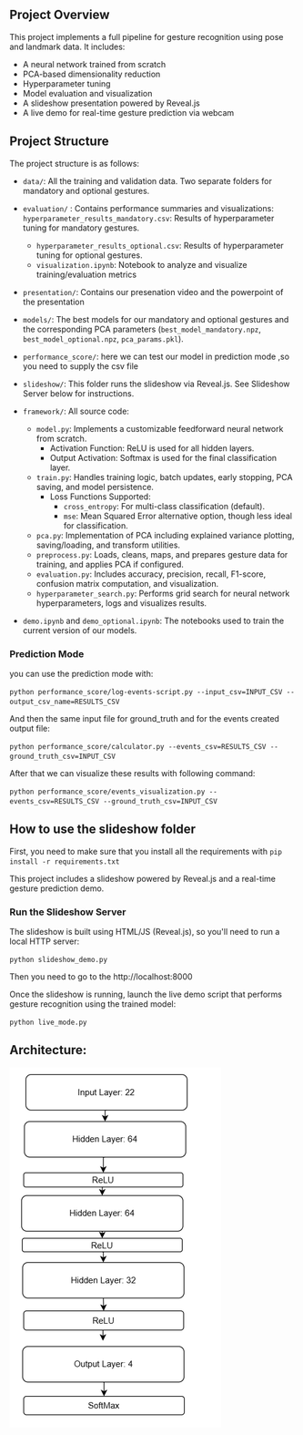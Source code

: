 
## Project Overview

This project implements a full pipeline for gesture recognition using pose and landmark data. It includes:

- A neural network trained from scratch
- PCA-based dimensionality reduction
- Hyperparameter tuning
- Model evaluation and visualization
- A slideshow presentation powered by Reveal.js
- A live demo for real-time gesture prediction via webcam



## Project Structure

The project structure is as follows:

- `data/`: All the training and validation data. Two separate folders for mandatory and optional gestures.

- `evaluation/` : Contains performance summaries and visualizations:
  `hyperparameter_results_mandatory.csv`: Results of hyperparameter tuning for mandatory gestures.
  - `hyperparameter_results_optional.csv`: Results of hyperparameter tuning for optional gestures.
  - `visualization.ipynb`: Notebook to analyze and visualize training/evaluation metrics 


- `presentation/`: Contains our presenation video and the powerpoint of the presentation

- `models/`: The best models for our mandatory and optional gestures and the corresponding PCA parameters (`best_model_mandatory.npz`, `best_model_optional.npz`, `pca_params.pkl`).

- `performance_score/`: here we can test our model in prediction mode ,so you need to supply the csv file

- `slideshow/`: This folder runs the slideshow via Reveal.js. See Slideshow Server below for instructions.

- `framework/`: All source code:
  - `model.py`: Implements a customizable feedforward neural network from scratch.
    - Activation Function: ReLU is used for all hidden layers.
    - Output Activation: Softmax is used for the final classification layer.
  - `train.py`: Handles training logic, batch updates, early stopping, PCA saving, and model persistence.
    - Loss Functions Supported:
      - `cross_entropy`: For multi-class classification (default).
      - `mse`: Mean Squared Error alternative option, though less ideal for classification.
  - `pca.py`: Implementation of PCA including explained variance plotting, saving/loading, and transform utilities.
  - `preprocess.py`: Loads, cleans, maps, and prepares gesture data for training, and applies PCA if configured.
  - `evaluation.py`: Includes accuracy, precision, recall, F1-score, confusion matrix computation, and visualization.
  - `hyperparameter_search.py`: Performs grid search for neural network hyperparameters, logs and visualizes results.

- `demo.ipynb` and `demo_optional.ipynb`: The notebooks used to train the current version of our models. 

### Prediction Mode
you can use the prediction mode with:

 `python performance_score/log-events-script.py --input_csv=INPUT_CSV --output_csv_name=RESULTS_CSV`     
 
 And then the same input file for ground_truth and for the events created output file:

`python performance_score/calculator.py --events_csv=RESULTS_CSV --ground_truth_csv=INPUT_CSV`

After that we can visualize these results with following command:

`python performance_score/events_visualization.py --events_csv=RESULTS_CSV --ground_truth_csv=INPUT_CSV`

## How to use the slideshow folder
First, you need to make sure that you install all the requirements with `pip install -r requirements.txt`


This project includes a slideshow powered by Reveal.js and a real-time gesture prediction demo.


### Run the Slideshow Server

The slideshow is built using HTML/JS (Reveal.js), so you'll need to run a local HTTP server:

`python slideshow_demo.py`

Then you need to go to the http://localhost:8000

Once the slideshow is running, launch the live demo script that performs gesture recognition using the trained model:

`python live_mode.py`

## Architecture:
![Architecture:](images/diagram.png)









